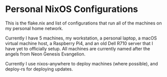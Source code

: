 # Personal NixOS Configurations
This is the flake.nix and list of configurations that run all of the machines on my personal home network.

Currently I have 5 machines, my workstation, a personal laptop, a macOS virtual machine host, a Raspberry Pi4, and an old Dell R710 server that I have yet to officially setup. All machines are currently named after the angels from Neon Genesis Evangelion.

Currently I use nixos-anywhere to deploy machines (where possible), and deploy-rs for deploying updates.
